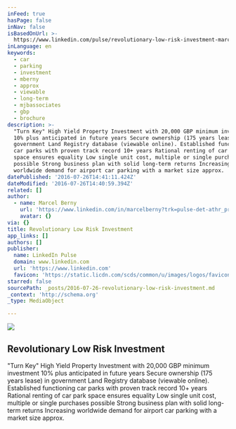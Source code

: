 ```yaml
---
inFeed: true
hasPage: false
inNav: false
isBasedOnUrl: >-
  https://www.linkedin.com/pulse/revolutionary-low-risk-investment-marcel-berny?trk=prof-post
inLanguage: en
keywords:
  - car
  - parking
  - investment
  - mberny
  - approx
  - viewable
  - long-term
  - mjbassociates
  - gbp
  - brochure
description: >-
  "Turn Key" High Yield Property Investment with 20,000 GBP minimum investment
  10% plus anticipated in future years Secure ownership (175 years lease) in
  government Land Registry database (viewable online). Established functioning
  car parks with proven track record 10+ years Rational renting of car park
  space ensures equality Low single unit cost, multiple or single purchases
  possible Strong business plan with solid long-term returns Increasing
  worldwide demand for airport car parking with a market size approx.
datePublished: '2016-07-26T14:41:11.424Z'
dateModified: '2016-07-26T14:40:59.394Z'
related: []
author:
  - name: Marcel Berny
    url: 'https://www.linkedin.com/in/marcelberny?trk=pulse-det-athr_prof-art_hdr'
    avatar: {}
via: {}
title: Revolutionary Low Risk Investment
app_links: []
authors: []
publisher:
  name: LinkedIn Pulse
  domain: www.linkedin.com
  url: 'https://www.linkedin.com'
  favicon: 'https://static.licdn.com/scds/common/u/images/logos/favicons/v1/favicon.ico'
starred: false
sourcePath: _posts/2016-07-26-revolutionary-low-risk-investment.md
_context: 'http://schema.org'
_type: MediaObject

---
```

<article style=""><img src="https://imgflo.herokuapp.com/graph/vahj1ThiexotieMo/0dc3f0df9c37fbb41146a8f795576be9/noop.jpg?input=https%3A%2F%2Fmedia.licdn.com%2Fmpr%2Fmpr%2FAAEAAQAAAAAAAAcKAAAAJDQxMmQ2M2U3LWE1MzYtNDY2Ny1iNTRhLTlmNjI0NGNjYTVkYQ.jpg" /><h1>Revolutionary Low Risk Investment</h1><p>"Turn Key" High Yield Property Investment with 20,000 GBP minimum investment 10% plus anticipated in future years Secure ownership (175 years lease) in government Land Registry database (viewable online). Established functioning car parks with proven track record 10+ years Rational renting of car park space ensures equality Low single unit cost, multiple or single purchases possible Strong business plan with solid long-term returns Increasing worldwide demand for airport car parking with a market size approx.</p></article>